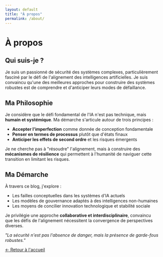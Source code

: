 ```yaml
---
layout: default
title: "À propos"
permalink: /about/
---
```


# À propos

## Qui suis-je ?

Je suis un passionné de sécurité des systèmes complexes, particulièrement fasciné par le défi de l'alignement des intelligences artificielles. Je suis convaincu qu'une des meilleures approches pour construire des systèmes robustes est de comprendre et d'anticiper leurs modes de défaillance.

## Ma Philosophie

Je considère que le défi fondamental de l'IA n'est pas technique, mais **humain et systémique**. 
Ma démarche s'articule autour de trois principes :

- **Accepter l'imperfection** comme donnée de conception fondamentale
- **Penser en termes de processus** plutôt que d'états finaux  
- **Anticiper les effets de second ordre** et les risques émergents

Je ne cherche pas à "résoudre" l'alignement, mais à construire des **mécanismes de résilience** qui permettent à l'humanité de naviguer cette transition en limitant les risques.

## Ma Démarche

À travers ce blog, j'explore :

- Les failles conceptuelles dans les systèmes d'IA actuels
- Les modèles de gouvernance adaptés à des intelligences non-humaines
- Les moyens de concilier innovation technologique et stabilité sociale

Je privilégie une approche **collaborative et interdisciplinaire**, convaincu que les défis de l'alignement nécessitent la convergence de perspectives diverses.

*"La sécurité n'est pas l'absence de danger, mais la présence de garde-fous robustes."*

[← Retour à l'accueil](/)
